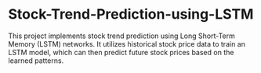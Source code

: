 # Stock-Trend-Prediction-using-LSTM
This project implements stock trend prediction using Long Short-Term Memory (LSTM) networks. It utilizes historical stock price data to train an LSTM model, which can then predict future stock prices based on the learned patterns.
